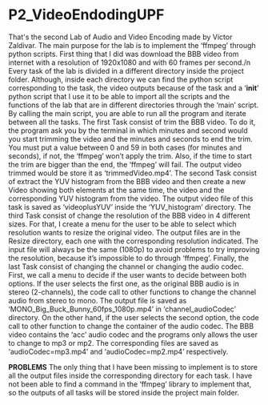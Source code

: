 # P2_VideoEndodingUPF
That's the second Lab of Audio and Video Encoding made by Víctor Zaldivar. The main purpose for the lab is to implement the ‘ffmpeg’ through python scripts.
First thing that I did was download the BBB video from internet with a resolution of 1920x1080 and with 60 frames per second./n
Every task of the lab is divided in a different directory inside the project folder. Although, inside each directory we can find the python script corresponding to the task, the video outputs because of the task and a ‘__init__’ python script that I use it to be able to import all the scripts and the functions of the lab that are in different directories through the ‘main’ script. By calling the main script, you are able to run all the program and iterate between all the tasks. 
The first Task consist of trim the BBB video. To do it, the program ask you by the terminal in which minutes and second would you start trimming the video and the minutes and seconds to end the trim. You must put a value between 0 and 59 in both cases (for minutes and seconds), if not, the ‘ffmpeg’ won’t apply the trim. Also, if the time to start the trim are bigger than the end, the ‘ffmpeg’ will fail. The output video trimmed would be store it as ‘trimmedVideo.mp4’.
The second Task consist of extract the YUV histogram from the BBB video and then create a new Video showing both elements at the same time, the video and the corresponding YUV histogram from the video. The output video file of this task is saved as ‘videoplusYUV’ inside the ‘YUV_histogram’ directory.
The third Task consist of change the resolution of the BBB video in 4 different sizes. For that, I create a menu for the user to be able to select which resolution wants to resize the original video. The output files are in the Resize directory, each one with the corresponding resolution indicated. The input file will always be the same (1080p) to avoid problems to try improving the resolution, because it’s impossible to do through ‘ffmpeg’.
Finally, the last Task consist of changing the channel or changing the audio codec. First, we call a menu to decide if the user wants to decide between both options. If the user selects the first one, as the original BBB audio is in stereo (2-channels), the code call to other functions to change the channel audio from stereo to mono. The output file is saved as ‘MONO_Big_Buck_Bunny_60fps_1080p.mp4’ in ‘channel_audioCodec’ directory. On the other hand, if the user selects the second option, the code call to other function to change the container of the audio codec. The BBB video contains the ‘acc’ audio codec and the programs only allows the user to change to mp3 or mp2. The corresponding files are saved as ‘audioCodec=mp3.mp4’ and ‘audioCodec=mp2.mp4’ respectively. 

**PROBLEMS**
The only thing that I have been missing to implement is to store all the output files inside the corresponding directory for each task. I have not been able to find a command in the ‘ffmpeg’ library to implement that, so the outputs of all tasks will be stored inside the project main folder. 


